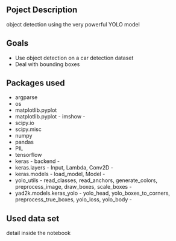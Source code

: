 ## Poject Description 
 object detection using the very powerful YOLO model
 
## Goals 
- Use object detection on a car detection dataset
- Deal with bounding boxes

## Packages used 
- argparse
- os
- matplotlib.pyplot
- matplotlib.pyplot - imshow -
- scipy.io
- scipy.misc
- numpy 
- pandas
- PIL
- tensorflow 
- keras - backend - 
- keras.layers - Input, Lambda, Conv2D -
- keras.models - load_model, Model -
- yolo_utils - read_classes, read_anchors, generate_colors, preprocess_image, draw_boxes, scale_boxes -
- yad2k.models.keras_yolo - yolo_head, yolo_boxes_to_corners, preprocess_true_boxes, yolo_loss, yolo_body -

## Used data set 
detail inside the notebook